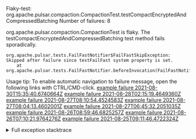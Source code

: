        
Flaky-test: org.apache.pulsar.compaction.CompactionTest.testCompactEncryptedAndCompressedBatching
Number of failures: 8

org.apache.pulsar.compaction.CompactionTest is flaky. The testCompactEncryptedAndCompressedBatching test method fails sporadically.

```
org.apache.pulsar.tests.FailFastNotifier$FailFastSkipException: Skipped after failure since testFailFast system property is set.
	at org.apache.pulsar.tests.FailFastNotifier.beforeInvocation(FailFastNotifier.java:88)

```

Usage tip: To enable automatic navigation to failure message, open the following links with CTRL/CMD-click.
[example failure 2021-08-30T15:35:40.6740664Z](https://github.com/apache/pulsar/runs/3463119398?check_suite_focus=true#step:9:3081)
[example failure 2021-08-28T02:15:19.4649360Z](https://github.com/apache/pulsar/runs/3448473880?check_suite_focus=true#step:9:2078)
[example failure 2021-08-27T08:10:54.4524583Z](https://github.com/apache/pulsar/runs/3440980370?check_suite_focus=true#step:9:2145)
[example failure 2021-08-27T08:04:13.4602001Z](https://github.com/apache/pulsar/runs/3440855241?check_suite_focus=true#step:9:2070)
[example failure 2021-08-27T06:45:32.2051035Z](https://github.com/apache/pulsar/runs/3440411158?check_suite_focus=true#step:9:2071)
[example failure 2021-08-26T08:59:46.6825257Z](https://github.com/apache/pulsar/runs/3430539961?check_suite_focus=true#step:9:2780)
[example failure 2021-08-26T07:10:21.9764276Z](https://github.com/apache/pulsar/runs/3429892136?check_suite_focus=true#step:9:2132)
[example failure 2021-08-25T09:11:46.4722324Z](https://github.com/apache/pulsar/runs/3420085427?check_suite_focus=true#step:10:2060)


<details>
<summary>Full exception stacktrace</summary>
<code><pre>
org.apache.pulsar.tests.FailFastNotifier$FailFastSkipException: Skipped after failure since testFailFast system property is set.
	at org.apache.pulsar.tests.FailFastNotifier.beforeInvocation(FailFastNotifier.java:88)

</pre></code>
</details>

